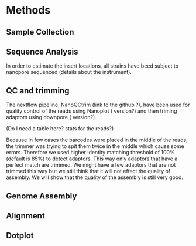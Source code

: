 # Methods


## Sample Collection

## Sequence Analysis
In order to estimate the insert locations, all strains have beed subject to nanopore sequenced (details about the instrument).   

## QC and trimming

The nextflow pipeline, NanoQCtrim (link to the github ?), have been used for quality control of the reads using Nanoplot ( version?) and then triming adaptors using downpore ( version?).

(Do I need a table here? stats for the reads?)

Because in few cases the barcodes were placed in the middle of the reads, the trimmer was trying to spit them twice in the middle which cause some errors. Therefore  we  used higher identity matching threshold of 100% (default is 85%) to detect adaptors. This way only adaptors that have a perfect match are trimmed. We might have a few adaptors that are not trimmed this way but we still think that it will not effect the quality of assembly. We will show that the quality of the assembly is still very good.






## Genome Assembly


## Alignment


## Dotplot
